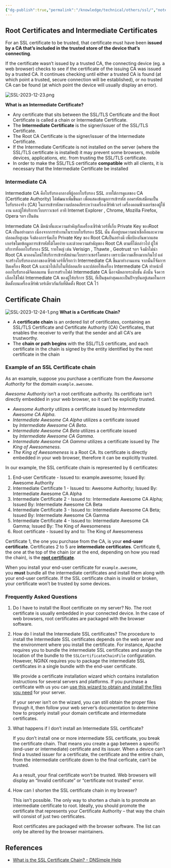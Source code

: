 ```yaml
---
{"dg-publish":true,"permalink":"/knowledge/technical/others/ssl/","noteIcon":""}
---
```


## Root Certificates and Intermediate Certificates
For an SSL certificate to be trusted, that certificate must have been **issued by a CA that’s included in the trusted store of the device that’s connecting**.

If the certificate wasn’t issued by a trusted CA, the connecting device (eg. a web browser) checks to see if the certificate of the issuing CA was issued by a trusted CA. It continues checking until either a trusted CA is found (at which point a trusted, secure connection will be established), or no trusted CA can be found (at which point the device will usually display an error).

![SSL-2023-12-23.png](/img/user/Attachments/SSL-2023-12-23.png)

**What is an Intermediate Certificate?**  
- Any certificate that sits between the SSL/TLS Certificate and the Root Certificate is called a chain or Intermediate Certificate. 
- The **Intermediate Certificate** is the signer/issuer of the SSL/TLS Certificate. 
- The Root CA Certificate is the signer/issuer of the Intermediate Certificate. 
- If the Intermediate Certificate is not installed on the server (where the SSL/TLS certificate is installed) it may prevent some browsers, mobile devices, applications, etc. from trusting the SSL/TLS certificate. 
- In order to make the SSL/TLS certificate **compatible** with all clients, it is necessary that the Intermediate Certificate be installed
### Intermediate CA
Intermediate CA คือใบรับรองกลางที่ผู้ออกใบรับรอง SSL ภายใต้การดูแลของ CA (Certificate Authority) ได้พัฒนาเพิ่มขึ้นมา เพื่อแสดงข้อมูลการเข้ารหัส ถอดรหัสเสมือนเป็นใบรับรองจริง (CA) ในการเข้ารหัสความปลอดภัยระหว่างเครื่องเซิร์ฟเวอร์ เครื่องคอมพิวเตอร์ของผู้ใช้งาน และผู้ให้บริการเว็บบราวเซอร์ อาทิ Internet Explorer , Chrome, Mozilla Firefox, Opera ฯลฯ เป็นต้น

Intermediate CA มีหน้าที่และความสำคัญกับเครื่องเซิร์ฟเวอร์ที่เก็บ Private Key ของRoot CA เป็นอย่างมาก เนื่องจากการทำงานในระบบใบรับรอง SSL นั้น ตั้งอยู่บนความน่าเชื่อถือและความปลอดภัยสูงสุด จึงต้องการจัดเก็บ Private Key ของ Root CAเป็นอย่างดี เพื่อป้องกันพวกแฮคเกอร์ขโมยข้อมูลการเข้ารหัสได้โดยง่าย และด้วยความสำคัญของ Root CA ตามที่ได้กล่าวไป ผู้ให้บริการที่ออกใบรับรอง SSL รายใหญ่ เช่น Verisign , Thawte , Geotrust ฯลฯ จึงมักไม่นำ Root CA มาออนไลน์ให้บริการเข้ารหัสผ่านเว็บบราวเซอร์โดยตรง เพราะมีความเสี่ยงมากเกินไป แต่จะสร้างใบรับรองกลางของเซิร์ฟเวอร์ที่เรียกว่า Intermediate CA ขึ้นมาทำงานแทน จากนั้นก็จัดการปิดเครื่อง Root CA และนำไปเก็บในที่ปลอดภัย และปล่อยให้เครื่อง Intermediate CA ทำหน้าที่ออกใบรับรองดิจิตอลแทน ซึ่งการสร้างไฟล์ Intermediate CA นี้อาจมีหลายระดับชั้น ดังนั้น จึงควรเลือกใช้ไฟล์ Intermediate CA ของผู้ให้บริการ SSL ที่เป็นชุดล่าสุดและเป็นปัจจุบันอยู่เสมอในการติดตั้งบนเครื่องเซิร์ฟเวอร์เดียวกันกับที่ติดตั้ง Root CA ไว้
## Certificate Chain
![SSL-2023-12-24-1.png](/img/user/Attachments/SSL-2023-12-24-1.png)
**What is a Certificate Chain?**
- A **certificate chain** is an ordered list of certificates, containing an SSL/TLS Certificate and Certificate Authority (CA) Certificates, that enables the receiver to verify that the sender and all CA's are trustworthy. 
- The **chain or path begins** with the SSL/TLS certificate, and each certificate in the chain is signed by the entity identified by the next certificate in the chain
### Example of an SSL Certificate chain

As an example, suppose you purchase a certificate from the _Awesome Authority_ for the domain `example.awesome`.

_Awesome Authority_ isn’t a root certificate authority. Its certificate isn’t directly embedded in your web browser, so it can’t be explicitly trusted.

- _Awesome Authority_ utilizes a certificate issued by _Intermediate Awesome CA Alpha_.
- _Intermediate Awesome CA Alpha_ utilizes a certificate issued by _Intermediate Awesome CA Beta_.
- _Intermediate Awesome CA Beta_ utilizes a certificate issued by _Intermediate Awesome CA Gamma_.
- _Intermediate Awesome CA Gamma_ utilizes a certificate issued by _The King of Awesomeness_.
- _The King of Awesomeness_ is a Root CA. Its certificate is directly embedded in your web browser, therefore it can be explicitly trusted.

In our example, the SSL certificate chain is represented by 6 certificates:

1. End-user Certificate - Issued to: example.awesome; Issued By: Awesome Authority
2. Intermediate Certificate 1 - Issued to: Awesome Authority; Issued By: Intermediate Awesome CA Alpha
3. Intermediate Certificate 2 - Issued to: Intermediate Awesome CA Alpha; Issued By: Intermediate Awesome CA Beta
4. Intermediate Certificate 3 - Issued to: Intermediate Awesome CA Beta; Issued By: Intermediate Awesome CA Gamma
5. Intermediate Certificate 4 - Issued to: Intermediate Awesome CA Gamma; Issued By: The King of Awesomeness
6. Root certificate - Issued by and to: The King of Awesomeness

Certificate 1, the one you purchase from the CA, is your **end-user certificate**. Certificates 2 to 5 are **intermediate certificates**. Certificate 6, the one at the top of the chain (or at the end, depending on how you read the chain), is the [**root certificate**](https://support.dnsimple.com/articles/what-is-ssl-root-certificate).

When you install your end-user certificate for `example.awesome`, you **must** bundle all the intermediate certificates and install them along with your end-user certificate. If the SSL certificate chain is invalid or broken, your certificate won’t be trusted by some devices.
### Frequently Asked Questions
1. Do I have to install the Root certificate on my server?
    No. The root certificate is usually embedded in your connected device. In the case of web browsers, root certificates are packaged with the browser software.
2. How do I install the Intermediate SSL certificates?
    The procedure to install the Intermediate SSL certificates depends on the web server and the environment where you install the certificate.
    For instance, Apache requires you to bundle the intermediate SSL certificates and assign the location of the bundle to the `SSLCertificateChainFile` configuration. However, NGINX requires you to package the intermediate SSL certificates in a single bundle with the end-user certificate.
    
    We provide a certificate installation wizard which contains installation instructions for several servers and platforms. If you purchase a certificate with us you can [use this wizard to obtain and install the files you need](https://support.dnsimple.com/articles/installing-ssl-certificate) for your server.
    
    If your server isn’t on the wizard, you can still obtain the proper files through it, then follow your web server’s documentation to determine how to properly install your domain certificate and intermediate certificates.
    
3. What happens if I don’t install an Intermediate SSL certificate?
    
    If you don’t install one or more intermediate SSL certificate, you break the certificate chain. That means you create a gap between a specific (end-user or intermediate) certificate and its issuer. When a device can’t find a trusted issuer for a certificate, the certificate and the entire chain, from the intermediate certificate down to the final cerficate, can’t be trusted.
    
    As a result, your final certificate won’t be trusted. Web browsers will display an “Invalid certificate” or “certificate not trusted” error.
    
4. How can I shorten the SSL certificate chain in my browser?
    
    This isn’t possible. The only way to shorten a chain is to promote an intermediate certificate to root. Ideally, you should promote the certificate that represents your Certificate Authority – that way the chain will consist of just two certificates.
    
    Root certificates are packaged with the browser software. The list can only be altered by the browser maintainers.
## References
- [What is the SSL Certificate Chain? - DNSimple Help](https://support.dnsimple.com/articles/what-is-ssl-certificate-chain/)